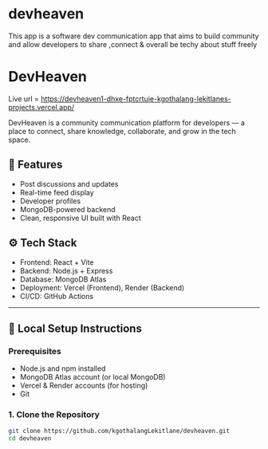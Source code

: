 # devheaven
This app is a software dev communication app that aims to build community and allow developers to share ,connect &amp; overall be techy about stuff freely

# DevHeaven
Live url = https://devheaven1-dhxe-fptcrtuie-kgothalang-lekitlanes-projects.vercel.app/

DevHeaven is a community communication platform for developers — a place to connect, share knowledge, collaborate, and grow in the tech space.

## 🌟 Features

- Post discussions and updates
- Real-time feed display
- Developer profiles
- MongoDB-powered backend
- Clean, responsive UI built with React

## ⚙️ Tech Stack

- Frontend: React + Vite
- Backend: Node.js + Express
- Database: MongoDB Atlas
- Deployment: Vercel (Frontend), Render (Backend)
- CI/CD: GitHub Actions

---

## 🚀 Local Setup Instructions

### Prerequisites

- Node.js and npm installed
- MongoDB Atlas account (or local MongoDB)
- Vercel & Render accounts (for hosting)
- Git

### 1. Clone the Repository

```bash
git clone https://github.com/kgothalangLekitlane/devheaven.git
cd devheaven
